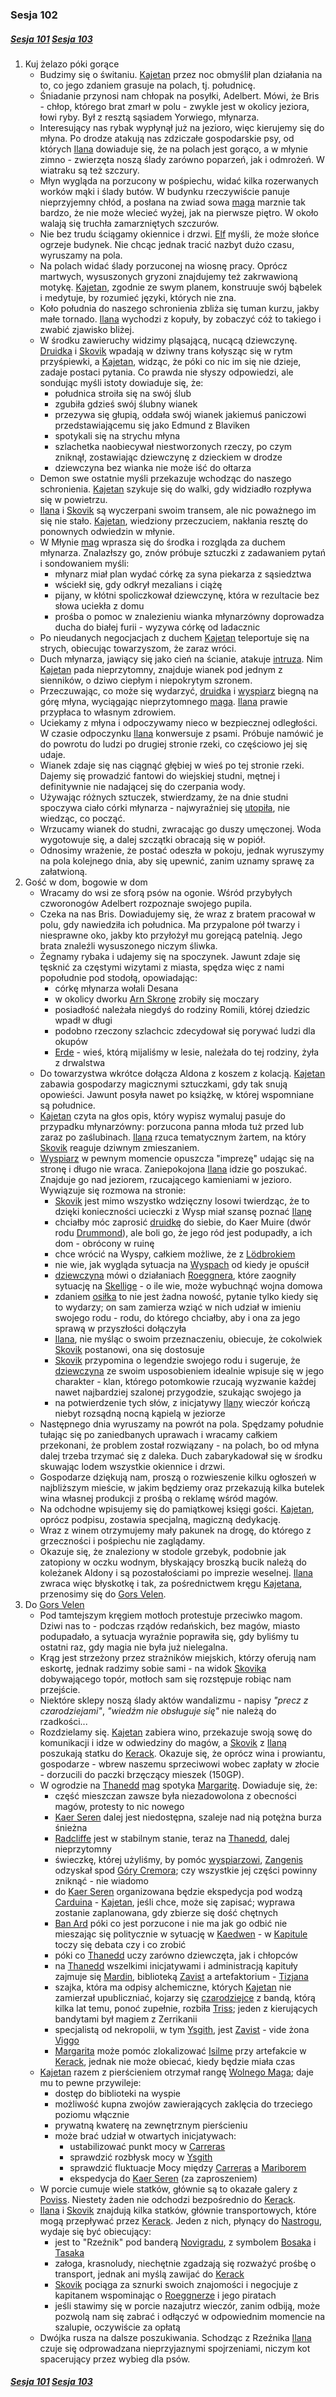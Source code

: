 ### Sesja 102
##### [Sesja 101](#sesja-101) [Sesja 103](#sesja-103)
1. Kuj żelazo póki gorące
    - Budzimy się o świtaniu. [Kajetan](#g_kajetan) przez noc obmyślił plan działania na to, co jego zdaniem grasuje na polach, tj. południcę.
    - Śniadanie przynosi nam chłopak na posyłki, Adelbert. Mówi, że Bris - chłop, którego brat zmarł w polu - zwykle jest w okolicy jeziora, łowi ryby. Był z resztą sąsiadem Yorwiego, młynarza.
    - Interesujący nas rybak wypłynął już na jezioro, więc kierujemy się do młyna. Po drodze atakują nas zdziczałe gospodarskie psy, od których [Ilana](#g_ilana) dowiaduje się, że na polach jest gorąco, a w młynie zimno - zwierzęta noszą ślady zarówno poparzeń, jak i odmrożeń. W wiatraku są też szczury.
    - Młyn wygląda na porzucony w pośpiechu, widać kilka rozerwanych worków mąki i ślady butów. W budynku rzeczywiście panuje nieprzyjemny chłód, a posłana na zwiad sowa [maga](#g_kajetan) marznie tak bardzo, że nie może wlecieć wyżej, jak na pierwsze piętro. W około walają się truchła zamarzniętych szczurów.
    - Nie bez trudu ściągamy okiennice i drzwi. [Elf](#g_kajetan) myśli, że może słońce ogrzeje budynek. Nie chcąc jednak tracić nazbyt dużo czasu, wyruszamy na pola.
    - Na polach widać ślady porzuconej na wiosnę pracy. Oprócz martwych, wysuszonych gryzoni znajdujemy też zakrwawioną motykę. [Kajetan](#g_kajetan), zgodnie ze swym planem, konstruuje swój bąbelek i medytuje, by rozumieć języki, których nie zna.
    - Koło południa do naszego schronienia zbliża się tuman kurzu, jakby małe tornado. [Ilana](#g_ilana) wychodzi z kopuły, by zobaczyć cóż to takiego i zwabić zjawisko bliżej.
    - W środku zawieruchy widzimy pląsającą, nucącą dziewczynę. [Druidka](#g_ilana) i [Skovik](#p_skovik) wpadają w dziwny trans kołysząc się w rytm przyśpiewki, a [Kajetan](#g_kajetan), widząc, że póki co nic im się nie dzieje, zadaje postaci pytania. Co prawda nie słyszy odpowiedzi, ale sondując myśli istoty dowiaduje się, że:
        - południca stroiła się na swój ślub
        - zgubiła gdzieś swój ślubny wianek
        - przezywa się głupią, oddała swój wianek jakiemuś paniczowi przedstawiającemu się jako Edmund z Blaviken
        - spotykali się na strychu młyna
        - szlachetka naobiecywał niestworzonych rzeczy, po czym zniknął, zostawiając dziewczynę z dzieckiem w drodze
        - dziewczyna bez wianka nie może iść do ołtarza
    - Demon swe ostatnie myśli przekazuje wchodząc do naszego schronienia. [Kajetan](#g_kajetan) szykuje się do walki, gdy widziadło rozpływa się w powietrzu.
    - [Ilana](#g_ilana) i [Skovik](#p_skovik) są wyczerpani swoim transem, ale nic poważnego im się nie stało. [Kajetan](#g_kajetan), wiedziony przeczuciem, nakłania resztę do ponownych odwiedzin w młynie.
    - W Młynie [mag](#g_kajetan) wprasza się do środka i rozgląda za duchem młynarza. Znalazłszy go, znów próbuje sztuczki z zadawaniem pytań i sondowaniem myśli:
        - młynarz miał plan wydać córkę za syna piekarza z sąsiedztwa
        - wściekł się, gdy odkrył mezalians i ciążę
        - pijany, w kłótni spoliczkował dziewczynę, która w rezultacie bez słowa uciekła z domu
        - prośba o pomoc w znalezieniu wianka młynarzówny doprowadza ducha do białej furii - wyzywa córkę od ladacznic
    - Po nieudanych negocjacjach z duchem [Kajetan](#g_kajetan) teleportuje się na strych, obiecując towarzyszom, że zaraz wróci.
    - Duch młynarza, jawiący się jako cień na ścianie, atakuje [intruza](#g_kajetan). Nim [Kajetan](#g_kajetan) pada nieprzytomny, znajduje wianek pod jednym z sienników, o dziwo ciepłym i niepokrytym szronem.
    - Przeczuwając, co może się wydarzyć, [druidka](#g_ilana) i [wyspiarz](#p_skovik) biegną na górę młyna, wyciągając nieprzytomnego [maga](#g_kajetan). [Ilana](#g_ilana) prawie przypłaca to własnym zdrowiem.
    - Uciekamy z młyna i odpoczywamy nieco w bezpiecznej odległości. W czasie odpoczynku [Ilana](#g_ilana) konwersuje z psami. Próbuje namówić je do powrotu do ludzi po drugiej stronie rzeki, co częściowo jej się udaje.
    - Wianek zdaje się nas ciągnąć głębiej w wieś po tej stronie rzeki. Dajemy się prowadzić fantowi do wiejskiej studni, mętnej i definitywnie nie nadającej się do czerpania wody.
    - Używając różnych sztuczek, stwierdzamy, że na dnie studni spoczywa ciało córki młynarza - najwyraźniej się [utopiła](#b_utopiec), nie wiedząc, co począć.
    - Wrzucamy wianek do studni, zwracając go duszy umęczonej. Woda wygotowuje się, a dalej szczątki obracają się w popiół.
    - Odnosimy wrażenie, że postać odeszła w pokoju, jednak wyruszymy na pola kolejnego dnia, aby się upewnić, zanim uznamy sprawę za załatwioną.
2. Gość w dom, bogowie w dom
    - Wracamy do wsi ze sforą psów na ogonie. Wśród przybyłych czworonogów Adelbert rozpoznaje swojego pupila.
    - Czeka na nas Bris. Dowiadujemy się, że wraz z bratem pracował w polu, gdy nawiedziła ich południca. Ma przypalone pół twarzy i niesprawne oko, jakby kto przyłożył mu gorejącą patelnią. Jego brata znaleźli wysuszonego niczym śliwka.
    - Żegnamy rybaka i udajemy się na spoczynek. Jawunt zdaje się tęsknić za częstymi wizytami z miasta, spędza więc z nami popołudnie pod stodołą, opowiadając:
        - córkę młynarza wołali Desana
        - w okolicy dworku [Arn Skrone](#l_arn_skrone) zrobiły się moczary
        - posiadłość należała niegdyś do rodziny Romili, której dziedzic wpadł w długi
        - podobno rzeczony szlachcic zdecydował się porywać ludzi dla okupów
        - [Erde](#l_erde) - wieś, którą mijaliśmy w lesie, należała do tej rodziny, żyła z drwalstwa
    - Do towarzystwa wkrótce dołącza Aldona z koszem z kolacją. [Kajetan](#g_kajetan) zabawia gospodarzy magicznymi sztuczkami, gdy tak snują opowieści. Jawunt posyła nawet po książkę, w której wspomniane są południce.
    - [Kajetan](#g_kajetan) czyta na głos opis, który wypisz wymaluj pasuje do przypadku młynarzówny: porzucona panna młoda tuż przed lub zaraz po zaślubinach. [Ilana](#g_ilana) rzuca tematycznym żartem, na który [Skovik](#p_skovik) reaguje dziwnym zmieszaniem. 
    - [Wyspiarz](#p_skovik) w pewnym momencie opuszcza "imprezę" udając się na stronę i długo nie wraca. Zaniepokojona [Ilana](#g_ilana) idzie go poszukać. Znajduje go nad jeziorem, rzucającego kamieniami w jezioro. Wywiązuje się rozmowa na stronie:
        - [Skovik](#p_skovik) jest mimo wszystko wdzięczny losowi twierdząc, że to dzięki konieczności ucieczki z Wysp miał szansę poznać [Ilanę](#g_ilana)
        - chciałby móc zaprosić [druidkę](#g_ilana) do siebie, do Kaer Muire (dwór rodu [Drummond](#p_drummond)), ale boli go, że jego ród jest podupadły, a ich dom - obrócony w ruinę
        - chce wrócić na Wyspy, całkiem możliwe, że z [Lödbrokiem](#p_lodborke)
        - nie wie, jak wygląda sytuacja na [Wyspach](#l_wyspy_skellige) od kiedy je opuścił
        - [dziewczyna](#g_ilana) mówi o działaniach [Roeggnera](#p_roeggner), które zaogniły sytuację na [Skellige](#l_wyspy_skellige) - o ile wie, może wybuchnąć wojna domowa
        - zdaniem [osiłka](#p_skovik) to nie jest żadna nowość, pytanie tylko kiedy się to wydarzy; on sam zamierza wziąć w nich udział w imieniu swojego rodu - rodu, do którego chciałby, aby i ona za jego sprawą w przyszłości dołączyła
        - [Ilana](#g_ilana), nie myśląc o swoim przeznaczeniu, obiecuje, że cokolwiek [Skovik](#p_skovik) postanowi, ona się dostosuje
        - [Skovik](#p_skovik) przypomina o legendzie swojego rodu i sugeruje, że [dziewczyna](#g_ilana) ze swoim usposobieniem idealnie wpisuje się w jego charakter - klan, którego potomkowie rzucają wyzwanie każdej nawet najbardziej szalonej przygodzie, szukając swojego ja
        - na potwierdzenie tych słów, z inicjatywy [Ilany](#g_ilana) wieczór kończą niebyt rozsądną nocną kąpielą w jeziorze
    - Następnego dnia wyruszamy na powrót na pola. Spędzamy południe tułając się po zaniedbanych uprawach i wracamy całkiem przekonani, że problem został rozwiązany - na polach, bo od młyna dalej trzeba trzymać się z daleka. Duch zabarykadował się w środku skuwając lodem wszystkie okiennice i drzwi.
    - Gospodarze dziękują nam, proszą o rozwieszenie kilku ogłoszeń w najbliższym mieście, w jakim będziemy oraz przekazują kilka butelek wina własnej produkcji z prośbą o reklamę wśród magów.
    - Na odchodne wpisujemy się do pamiątkowej księgi gości. [Kajetan](#g_kajetan), oprócz podpisu, zostawia specjalną, magiczną dedykację.
    - Wraz z winem otrzymujemy mały pakunek na drogę, do którego z grzeczności i pośpiechu nie zaglądamy. 
    - Okazuje się, że znaleziony w stodole grzebyk, podobnie jak zatopiony w oczku wodnym, błyskający broszką bucik należą do koleżanek Aldony i są pozostałościami po imprezie weselnej. [Ilana](#g_ilana) zwraca więc błyskotkę i tak, za pośrednictwem kręgu [Kajetana](#g_kajetan), przenosimy się do [Gors Velen](#l_gors_velen).
3. Do [Gors Velen](#l_gors_velen)
    - Pod tamtejszym kręgiem motłoch protestuje przeciwko magom. Dziwi nas to - podczas rządów redańskich, bez magów, miasto podupadało, a sytuacja wyraźnie poprawiła się, gdy byliśmy tu ostatni raz, gdy magia nie była już nielegalna.
    - Krąg jest strzeżony przez strażników miejskich, którzy oferują nam eskortę, jednak radzimy sobie sami - na widok [Skovika](#p_skovik) dobywającego topór, motłoch sam się rozstępuje robiąc nam przejście.
    - Niektóre sklepy noszą ślady aktów wandalizmu - napisy *"precz z czarodziejami"*, *"wiedźm nie obsługuje się"* nie należą do rzadkości...
    - Rozdzielamy się. [Kajetan](#g_kajetan) zabiera wino, przekazuje swoją sowę do komunikacji i idze w odwiedziny do magów, a [Skovik](#p_skovik) z [Ilaną](#g_ilana) poszukają statku do [Kerack](#l_kerack). Okazuje się, że oprócz wina i prowiantu, gospodarze - wbrew naszemu sprzeciwowi wobec zapłaty w złocie - dorzucili do paczki brzęczący mieszek (150GP).
    - W ogrodzie na [Thanedd](#l_wyspa_thanedd) [mag](#g_kajetan) spotyka [Margaritę](#p_margarita). Dowiaduje się, że:
        - część mieszczan zawsze była niezadowolona z obecności magów, protesty to nic nowego
        - [Kaer Seren](#l_kaer_seren) dalej jest niedostępna, szaleje nad nią potężna burza śnieżna
        - [Radcliffe](#p_radcliffe) jest w stabilnym stanie, teraz na [Thanedd](#l_wyspa_thanedd), dalej nieprzytomny
        - świeczkę, której użyliśmy, by pomóc [wyspiarzowi](#p_skovik), [Zangenis](#p_zangenis) odzyskał spod [Góry Cremora](#l_gora_cremora); czy wszystkie jej części powinny zniknąć - nie wiadomo
        - do [Kaer Seren](#l_kaer_seren) organizowana będzie ekspedycja pod wodzą [Carduina](#p_carduin) - [Kajetan](#g_kajetan), jeśli chce, może się zapisać; wyprawa zostanie zaplanowana, gdy zbierze się dość chętnych
        - [Ban Ard](#l_ban_ard) póki co jest porzucone i nie ma jak go odbić nie mieszając się politycznie w sytuację w [Kaedwen](#l_kaedwen) - w [Kapitule](#r_kapitula) toczy się debata czy i co zrobić
        - póki co [Thanedd](#l_wyspa_thanedd) uczy zarówno dziewczęta, jak i chłopców
        - na [Thanedd](#l_wyspa_thanedd) wszelkimi inicjatywami i administracją kapituły zajmuje się [Mardin](#p_mardin), biblioteką [Zavist](#p_zavist) a artefaktorium - [Tizjana](#p_tizjana)
        - szajka, która ma odpisy alchemiczne, których [Kajetan](#g_kajetan) nie zamierzał upubliczniać, kojarzy się [czarodziejce](#p_margarita) z bandą, którą kilka lat temu, ponoć zupełnie, rozbiła [Triss](#p_triss_merigold); jeden z kierujących bandytami był magiem z Zerrikanii
        - specjalistą od nekropolii, w tym [Ysgith](#l_ysgith), jest [Zavist](#p_zavist) - vide żona [Viggo](#p_viggo_regner)
        - [Margarita](#p_margarita) może pomóc zlokalizować [Isilme](#p_isilme) przy artefakcie w [Kerack](#l_kerack), jednak nie może obiecać, kiedy będzie miała czas
    - [Kajetan](#g_kajetan) razem z pierścieniem otrzymał rangę [Wolnego Maga](#r_wcz); daje mu to pewne przywileje:
        - dostęp do biblioteki na wyspie
        - możliwość kupna zwojów zawierających zaklęcia do trzeciego poziomu włącznie
        - prywatną kwaterę na zewnętrznym pierścieniu
        - może brać udział w otwartych inicjatywach:
            - ustabilizować punkt mocy w [Carreras](#l_carreras)
            - sprawdzić rozbłysk mocy w [Ysgith](#l_ysgith)
            - sprawdzić fluktuacje Mocy między [Carreras](#l_carreras) a [Mariborem](#l_maribor)
            - ekspedycja do [Kaer Seren](#l_kaer_seren) (za zaproszeniem)
    - W porcie cumuje wiele statków, głównie są to okazałe galery z [Poviss](#l_poviss). Niestety żaden nie odchodzi bezpośrednio do [Kerack](#l_kerack).
    - [Ilana](#g_ilana) i [Skovik](#p_skovik) znajdują kilka statków, głównie transportowych, które mogą przepływać przez [Kerack](#l_kerack). Jeden z nich, płynący do [Nastrogu](#l_nastrog), wydaje się być obiecujący:
        - jest to "Rzeźnik" pod banderą [Novigradu](#l_novigrad), z symbolem [Bosaka](#p_bosak) i [Tasaka](#p_tasak)
        - załoga, krasnoludy, niechętnie zgadzają się rozważyć prośbę o transport, jednak ani myślą zawijać do [Kerack](#l_kerack)
        - [Skovik](#p_skovik) pociąga za sznurki swoich znajomości i negocjuje z kapitanem wspominając o [Roeggnerze](#p_roeggner) i jego piratach
        - jeśli stawimy się w porcie nazajutrz wieczór, zanim odbiją, może pozwolą nam się zabrać i odłączyć w odpowiednim momencie na szalupie, oczywiście za opłatą
    - Dwójka rusza na dalsze poszukiwania. Schodząc z Rzeźnika [Ilana](#g_ilana) czuje się odprowadzana nieprzyjaznymi spojrzeniami, niczym kot spacerujący przez wybieg dla psów.

##### [Sesja 101](#sesja-101) [Sesja 103](#sesja-103)